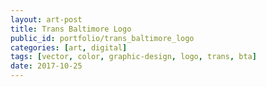 ```yaml
---
layout: art-post
title: Trans Baltimore Logo
public_id: portfolio/trans_baltimore_logo
categories: [art, digital]
tags: [vector, color, graphic-design, logo, trans, bta]
date: 2017-10-25
---
```

